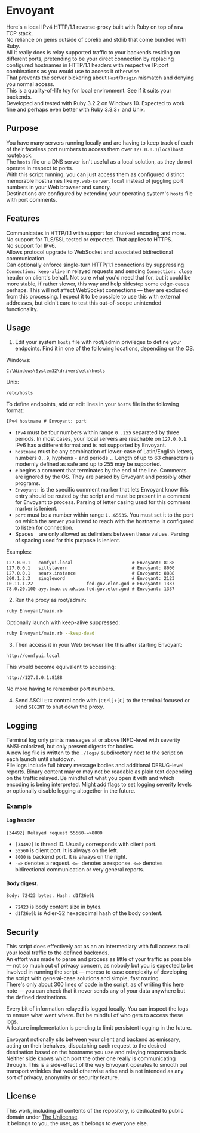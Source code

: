 # Envoyant

Here's a local IPv4 HTTP/1.1 reverse-proxy built with Ruby on top of raw TCP stack.  
No reliance on gems outside of corelib and stdlib that come bundled with Ruby.  
All it really does is relay supported traffic to your backends residing on different ports, pretending to be your direct connection by replacing configured hostnames in HTTP/1.1 headers with respective IP:port combinations as you would use to access it otherwise.  
That prevents the server bickering about `Host`/`Origin` mismatch and denying you normal access.  
This is a quality-of-life toy for local environment. See if it suits your backends.  
Developed and tested with Ruby 3.2.2 on Windows 10. Expected to work fine and perhaps even better with Ruby 3.3.3+ and Unix.

## Purpose

You have many servers running locally and are having to keep track of each of their faceless port numbers to access them over `127.0.0.1`/`localhost` routeback.  
The `hosts` file or a DNS server isn't useful as a local solution, as they do not operate in respect to ports.  
With this script running, you can just access them as configured distinct memorable hostnames like `my.web-server.local` instead of juggling port numbers in your Web browser and sundry.  
Destinations are configured by extending your operating system's `hosts` file with port comments.

## Features

Communicates in HTTP/1.1 with support for chunked encoding and more.  
No support for TLS/SSL tested or expected. That applies to HTTPS.  
No support for IPv6.  
Allows protocol upgrade to WebSocket and associated bidirectional communication.  
Can optionally enforce single-turn HTTP/1.1 connections by suppressing `Connection: keep-alive` in relayed requests and sending `Connection: close` header on client's behalf. Not sure what you'd need that for, but it could be more stable, if rather slower, this way and help sidestep some edge-cases perhaps. This will not affect WebSocket connections — they are excluded from this processing.
I expect it to be possible to use this with external addresses, but didn't care to test this out-of-scope unintended functionality.

## Usage

1. Edit your system `hosts` file with root/admin privileges to define your endpoints.
  Find it in one of the following locations, depending on the OS.
  
  Windows:
  
  ```
  C:\Windows\System32\drivers\etc\hosts
  ```
  
  Unix:
  
  ```
  /etc/hosts
  ```
  
  To define endpoints, add or edit lines in your `hosts` file in the following format:
  
  ```
  IPv4 hostname # Envoyant: port
  ```
  
  - `IPv4` must be four numbers within range `0..255` separated by three periods. In most cases, your local servers are reachable on `127.0.0.1`. IPv6 has a different format and is not supported by Envoyant.
  - `hostname` must be any combination of lower-case of Latin/English letters, numbers `0..9`, hyphens `-` and periods `.`. Length of up to 63 characters is modernly defined as safe and up to 255 may be supported.
  - `#` begins a comment that terminates by the end of the line. Comments are ignored by the OS. They are parsed by Envoyant and possibly other programs.
  - `Envoyant:` is the specific comment marker that lets Envoyant know this entry should be routed by the script and must be present in a comment for Envoyant to process. Parsing of letter casing used for this comment marker is lenient.
  - `port` must be a number within range `1..65535`. You must set it to the port on which the server you intend to reach with the hostname is configured to listen for connection.
  - Spaces ` ` are only allowed as delimiters between these values. Parsing of spacing used for this purpose is lenient.
  
  Examples:
  
  ```
  127.0.0.1   comfyui.local                      # Envoyant: 8188
  127.0.0.1   sillytavern                        # Envoyant: 8000
  127.0.0.1   searx.instance                     # Envoyant: 8888
  200.1.2.3   singleword                         # Envoyant: 2123
  10.11.1.22                    fed.gov.elon.god # Envoyant: 1337
  78.0.20.100 ayy.lmao.co.uk.su.fed.gov.elon.god # Envoyant: 1337
  ```

2. Run the proxy as root/admin:
  
  ```sh
  ruby Envoyant/main.rb
  ```
  
  Optionally launch with keep-alive suppressed:
  
  ```sh
  ruby Envoyant/main.rb --keep-dead
  ```

3. Then access it in your Web browser like this after starting Envoyant:
  
  ```
  http://comfyui.local
  ```
  
  This would become equivalent to accessing:
  
  ```
  http://127.0.0.1:8188
  ```
  
  No more having to remember port numbers.

 4. Send ASCII `ETX` control code with `[Ctrl]+[C]` to the terminal focused or send `SIGINT` to shut down the proxy.  

## Logging

Terminal log only prints messages at or above INFO-level with severity ANSI-colorized, but only present digests for bodies.  
A new log file is written to the `./logs/` subdirectory next to the script on each launch until shutdown.  
File logs include full binary message bodies and additional DEBUG-level reports. Binary content may or may not be readable as plain text depending on the traffic relayed. Be mindful of what you open it with and which encoding is being interpreted.
Might add flags to set logging severity levels or optionally disable logging altogether in the future.

### Example


#### Log header

```
[34492] Relayed request 55560-=>8000
```

- `[34492]` is thread ID. Usually corresponds with client port.
- `55560` is client port. It is always on the left.
- `8000` is backend port. It is always on the right.
- `-=>` denotes a request. `<=-` denotes a response. `<=>` denotes bidirectional communication or very general reports.

#### Body digest.

```
Body: 72423 bytes. Hash: d1f26e9b
```

- `72423` is body content size in bytes.
- `d1f26e9b` is Adler-32 hexadecimal hash of the body content.

## Security

This script does effectively act as an an intermediary with full access to all your local traffic to the defined backends.  
An effort was made to parse and process as little of your traffic as possible — not so much out of privacy concern, as nobody but you is expected to be involved in running the script — moreso to ease complexity of developing the script with general-case solutions and simple, fast routing.  
There's only about 300 lines of code in the script, as of writing this here note — you can check that it never sends any of your data anywhere but the defined destinations.  

Every bit of information relayed is logged locally. You can inspect the logs to ensure what went where. But be mindful of who gets to access these logs.  
A feature implementation is pending to limit persistent logging in the future.  

Envoyant notionally sits between your client and backend as emissary, acting on their behalves, dispatching each request to the desired destination based on the hostname you use and relaying responses back. Neither side knows which port the other one really is communicating through. This is a side-effect of the way Envoyant operates to smooth out transport wrinkles that would otherwise arise and is not intended as any sort of privacy, anonymity or security feature.  

## License

This work, including all contents of the repository, is dedicated to public domain under [The Unlicense](https://unlicense.org/).  
It belongs to you, the user, as it belongs to everyone else.

